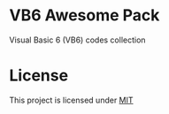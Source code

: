 # VB6 Awesome Pack

Visual Basic 6 (VB6) codes collection

# License

This project is licensed under [MIT][mit]

[mit]: https://github.com/junian/VB6AwesomePack/blob/master/LICENSE
